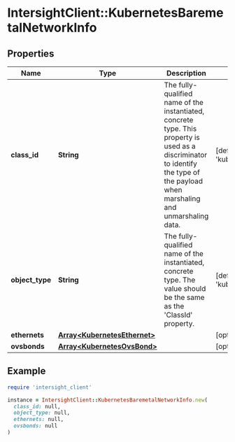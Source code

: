 # IntersightClient::KubernetesBaremetalNetworkInfo

## Properties

| Name | Type | Description | Notes |
| ---- | ---- | ----------- | ----- |
| **class_id** | **String** | The fully-qualified name of the instantiated, concrete type. This property is used as a discriminator to identify the type of the payload when marshaling and unmarshaling data. | [default to &#39;kubernetes.BaremetalNetworkInfo&#39;] |
| **object_type** | **String** | The fully-qualified name of the instantiated, concrete type. The value should be the same as the &#39;ClassId&#39; property. | [default to &#39;kubernetes.BaremetalNetworkInfo&#39;] |
| **ethernets** | [**Array&lt;KubernetesEthernet&gt;**](KubernetesEthernet.md) |  | [optional] |
| **ovsbonds** | [**Array&lt;KubernetesOvsBond&gt;**](KubernetesOvsBond.md) |  | [optional] |

## Example

```ruby
require 'intersight_client'

instance = IntersightClient::KubernetesBaremetalNetworkInfo.new(
  class_id: null,
  object_type: null,
  ethernets: null,
  ovsbonds: null
)
```

